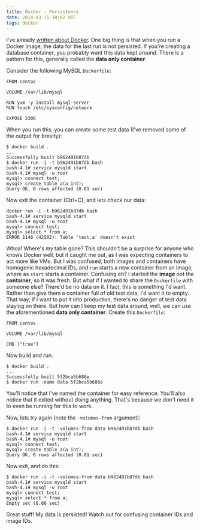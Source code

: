 ```yaml
---
title: Docker - Persistence
date: 2014-03-15 10:02 UTC
tags: docker
---
```

I've already [written about Docker](/first-steps-with-docker/). One big thing is that when you run a Docker image, the data for the last run is not persisted. If you're creating a database container, you probably want this data kept around. There is a pattern for this, generally called the **data only container**.

Consider the following MySQL `Dockerfile`:

~~~
FROM centos

VOLUME /var/lib/mysql

RUN yum -y install mysql-server
RUN touch /etc/sysconfig/network

EXPOSE 3306
~~~

When you run this, you can create some test data (I've removed some of the output for brevity):

~~~
$ docker build .
...
Successfully built b962491b87db
$ docker run -i -t b962491b87db bash
bash-4.1# service mysqld start
bash-4.1# mysql -u root
mysql> connect test;
mysql> create table a(a int);
Query OK, 0 rows affected (0.01 sec)
~~~

Now exit the container (Ctrl+C), and lets check our data:

~~~
docker run -i -t b962491b87db bash
bash-4.1# service mysqld start
bash-4.1# mysql -u root
mysql> connect test;
mysql> select * from a;
ERROR 1146 (42S02): Table 'test.a' doesn't exist
~~~

Whoa! Where's my table gone? This shouldn't be a surprise for anyone who knows Docker well, but it caught me out, as I was expecting containers to act more like VMs. But I was confused, both images and containers have homogenic hexadecimal IDs, and `run` starts a new container from an image, where as `start` starts a container.  Confusing eh? I started the **image** not the **container**, so it was fresh. But what if I wanted to share the `Dockerfile` with someone else? There'd be no data on it. I fact, this is something I'd want. Rather than give them a container full of old test data, I'd want it to empty. That way, if I want to put it into production, there's no danger of test data staying on there. But how can I keep my test data around, well, we can use the aforementioned **data only container**. Create this `Dockerfile`:

~~~
FROM centos

VOLUME /var/lib/mysql

CMD ["true"]
~~~

Now build and run.

~~~
$ docker build .
...
Successfully built 5f2bca5b686e
$ docker run -name data 5f2bca5b686e
~~~

You'll notice that I've named the container for easy reference. You'll also notice that it exited without doing anything. That's because we don't need it to even be running for this to work.

Now, lets try again (note the `-volumes-from` argument):

~~~
$ docker run -i -t -volumes-from data b962491b87db bash
bash-4.1# service mysqld start 
bash-4.1# mysql -u root
mysql> connect test;
mysql> create table a(a int);
Query OK, 0 rows affected (0.01 sec)
~~~

Now exit, and do this:

~~~
$ docker run -i -t -volumes-from data b962491b87db bash
bash-4.1# service mysqld start
bash-4.1# mysql -u root
mysql> connect test;
mysql> select * from a;
Empty set (0.00 sec)
~~~

Great stuff! My data is persisted! Watch out for confusing container IDs and image IDs.